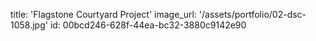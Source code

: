 title: 'Flagstone Courtyard Project'
image_url: '/assets/portfolio/02-dsc-1058.jpg'
id: 00bcd246-628f-44ea-bc32-3880c9142e90
